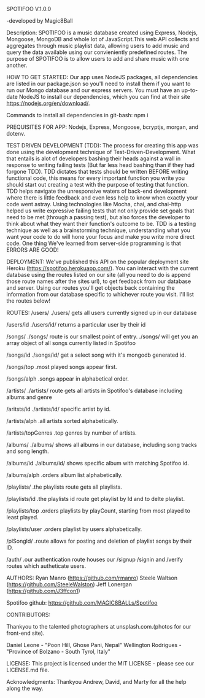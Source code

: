 SPOTIFOO V.1.0.0

-developed by Magic8Ball

Description: SPOTIFOO is a music database created using Express, Nodejs, Mongoose, MongoDB and whole lot of JavaScript.This web API collects and aggregates through music playlist data, allowing users to add music and query the data available using our convieniently predefined routes. The purpose of SPOTIFOO is to allow users to add and share music with one another.

HOW TO GET STARTED:
Our app uses NodeJS packages, all dependencies are listed in our package.json so you'll need to install them if you want to run our Mongo database and our express servers. You must have an up-to-date NodeJS to install our dependencies, which you can find at their site https://nodejs.org/en/download/.     

Commands to install all dependencies in git-bash: npm i

PREQUISITES FOR APP: Nodejs, Express, Mongoose, bcryptjs, morgan, and dotenv.

TEST DRIVEN DEVELOPMENT (TDD): The process for creating this app was done using the development technique of Test-Driven-Development. What that entails is alot of developers bashing their heads against a wall in response to writing failing tests (But far less head bashing than if they had forgone TDD). TDD dictates that tests should be written BEFORE writing functional code, this means for every important function you write you should start out creating a test with the purpose of testing that function. TDD helps navigate the unresponsive waters of back-end development where there is little feedback and even less help to know when exactly your code went astray. Using technologies like Mocha, chai, and chai-http helped us write expressive failing tests that not only provide set goals that need to be met (through a passing test), but also forces the developer to think about what they want their function's outcome to be. TDD is a testing technique as well as a brainstorming technique, understanding what you want your code to do will hone your focus and make you write more direct code. 
One thing We've learned from server-side programming is that ERRORS ARE GOOD!

DEPLOYMENT: We've published this API on the popular deployment site Heroku (https://spotifoo.herokuapp.com/). 
You can interact with the current database using the routes listed on our site (all you need to do is append those route names after the sites url), to get feedback from our database and server. Using our routes you'll get objects back containing the information from our database specific to whichever route you visit. I'll list the routes below!

ROUTES:
/users/
    ./users/ gets all users currently signed up in our database

/users/id
    ./users/id/ returns a particular user by their id

/songs/
    ./songs/ route is our smallest point of entry.  ./songs/ will get you an array object of all songs currently listed in Spotifoo

/songs/id
    ./songs/id/ get a select song with it's mongodb generated id.

/songs/top
    .most played songs appear first.

/songs/alph
    .songs appear in alphabetical order.        

/artists/
    ./artists/ route gets all artists in Spotifoo's database including albums and genre

/aritsts/id
    ./artists/id/ specific artist by id.

/artists/alph
    .all artists sorted alphabetically.    

/artists/topGenres
    .top genres by number of artists.

/albums/
    ./albums/ shows all albums in our database, including song tracks and song length.

/albums/id
    ./albums/id/ shows specific album with matching Spotifoo id.

/albums/alph
    .orders album list alphabetically.     

/playlists/
    .the playlists route gets all playlists.

/playlists/id
    .the playlists id route get playlist by Id and to delte playlist.

/playlists/top
    .orders playlists by playCount, starting from most played to least played.

/playlists/user
    .orders playlist by users alphabetically.

/plSongId/
    .route allows for posting and deletion of playlist songs by their ID.

/auth/
    .our authentication route houses our /signup /signin and /verify routes which autheticate users.                         

AUTHORS:
Ryan Manro (https://github.com/rmanro)
Steele Waltson (https://github.com/SteeleWalston)
Jeff Lonergan (https://github.com/J3ffcon1)

Spotifoo github: https://github.com/MAGIC8BALLs/Spotifoo

CONTRIBUTORS:

Thankyou to the talented photographers at unsplash.com.(photos for our front-end site).

Daniel Leone - "Poon Hill, Ghose Pani, Nepal"
Wellington Rodrigues - "Province of Bolzano - South Tyrol, Italy"

LICENSE:
This project is licensed under the MIT LICENSE - please see our LICENSE.md file.

Acknowledgments:
Thankyou Andrew, David, and Marty for all the help along the way.

